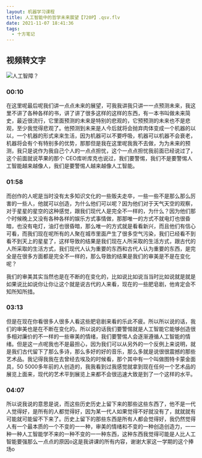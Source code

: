 ```yaml
---
layout: 机器学习课程
title: 人工智能中的哲学未来展望【720P】.qsv.flv
date: 2021-11-07 18:41:36
tags:
  - 十方笔记
---
```


## 视频转文字

![人工智障？](https://videoai.perspectivar.com/_nuxt/img/sample1.9fc2523.png)

### 00:10

在这里呢最后呢我们讲一点点未来的展望，可我我讲我只讲一一点预测未来，我这里不讲了各种各样的书，讲了讲了很多这样的这样的东西，有一本书叫做未来简史，最近很流行，它里面预测的未来是特别的悲观的，它预预测的未来也不是悲观，至少我觉得悲观了。他预测到未来是人今后就将会抛弃肉体变成一个机器的以以，一个机器的形式来来生活，因为机器可以不要呼吸，机器可以机器不会衰老，机器将会有个有特别多的优势，那那但是我在这里呢我我不去做，为为未来的预测，我只是说作为我自己个人的一点点担忧，这个一点点担忧我前面已经说过了，这个前面就说苹果的那个 CEO库听库克也说过，我们要警惕，我们不是要警惕人工智能越来越像人，我们是要警惕人越来越像人工智能。

### 01:58

而创作的人呢是当时没有太多知识文化的一些贩夫走卒，一些一些不是那么那么厉害的一些人，他就可以创造，为什么他们可以呢？因为他们对于天气天空的观察，对于星星的星空的这种感觉，跟我们现代人是完全不一样的，为什么？因为他们那个时候晚上又没有各种各样的娱乐方式事情做，那那唯一的方式不就电灯也很昏暗，也没有电灯，油灯也很昏暗，那么唯一的方式就是看看新兴，而且他们有信心可看，而我们现在呢所有的人聚在城市里面产生了很多空气污染，我们已经看不到看不到天上的星星了，这样导致的结果是我们现在人所采取的生活方式，跟古代的人所采取的生活方式，我们现代人认为重要的东西和古代人认为重要的东西，是完全是在很多方面都是完全不一样的，那么导致的结果是我们的审美是不是在变化呢？

我们的审美其实当然也是在不断的在变化的，比如说比如说当当时比如说就是就是如果说比如说你让你让这个就是说古代的人来看，现在的一些肥皂剧，他肯定会不知所知所措。

### 03:13

但是在现在你看很多人很多人看这些肥皂剧来看的乐此不疲。所以所以说的话，我们的审美也是在不断在变化的。所以说的话我们要警惕就是人工智能它能够创造很多相对廉价的不一样的一些审美的情绪，我们要警惕人会逐渐遵循人工智能的情绪。但是这一点呢我也不是最担心，因为我们可以从另外的一个反例上来说明，就是我们古代留下了那么多诗，那么多好的好的音乐，那么多就是说很很震撼的那些艺术品。我记得我我在去曾经去埃及的时候看，那个其中有一个叫做图特卡蒙金面具，50 5000多年前的人创造的，我我看到过我感觉就拿到现在任何一个艺术品的展览上面来，现代的艺术平到展览上来都不会很迅速大致是到了一个这样的水平。

### 04:07

所以说我说的意思是说，而这些历史历史上留下来的那些这些东西了，他不是一代人觉得好，是所有的人都觉得好，因为某一代人如果觉得不好就没有了，就就就有可能就可能留不下来了。历史上留下的那些东西是所有人都会觉得好，我仍然觉得人有一个最本质的一个不变的一一种，审美的情绪和不变的一种创造创造力，一一种一种人工智能学不来的一种不变的一一种东西，这种东西我觉得可能是人比人工智能要强那么一点点的原因o这是我讲课的所有内容，谢谢大家这一学期的这个捧场o